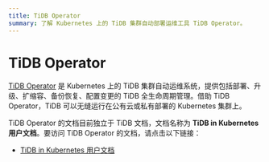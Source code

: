 ```yaml
---
title: TiDB Operator
summary: 了解 Kubernetes 上的 TiDB 集群自动部署运维工具 TiDB Operator。
---
```


# TiDB Operator

[TiDB Operator](https://github.com/pingcap/tidb-operator) 是 Kubernetes 上的 TiDB 集群自动运维系统，提供包括部署、升级、扩缩容、备份恢复、配置变更的 TiDB 全生命周期管理。借助 TiDB Operator，TiDB 可以无缝运行在公有云或私有部署的 Kubernetes 集群上。

TiDB Operator 的文档目前独立于 TiDB 文档，文档名称为 **TiDB in Kubernetes 用户文档**。要访问 TiDB Operator 的文档，请点击以下链接：

- [TiDB in Kubernetes 用户文档](https://docs.pingcap.com/zh/tidb-in-kubernetes/stable/)
